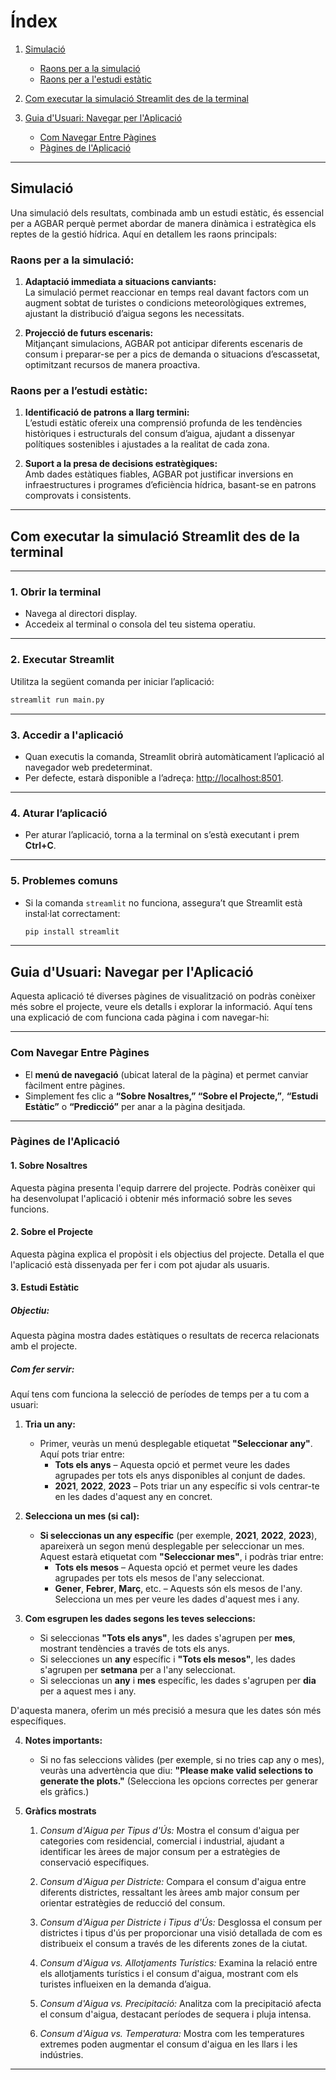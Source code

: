 # Índex

1. [Simulació](#simulació)
   - [Raons per a la simulació](#raons-per-a-la-simulació)
   - [Raons per a l'estudi estàtic](#raons-per-a-lestudi-estàtic)
   
2. [Com executar la simulació Streamlit des de la terminal](#com-executar-la-simulació-streamlit-des-de-la-terminal)

3. [Guia d'Usuari: Navegar per l'Aplicació](#guia-dusuari-navegar-per-laplicació)
   - [Com Navegar Entre Pàgines](#com-navegar-entre-pàgines)
   - [Pàgines de l'Aplicació](#pàgines-de-laplicació)

---

## Simulació

Una simulació dels resultats, combinada amb un estudi estàtic, és essencial per a AGBAR perquè permet abordar de manera dinàmica i estratègica els reptes de la gestió hídrica. Aquí en detallem les raons principals:

### **Raons per a la simulació:**  
1. **Adaptació immediata a situacions canviants:**  
   La simulació permet reaccionar en temps real davant factors com un augment sobtat de turistes o condicions meteorològiques extremes, ajustant la distribució d’aigua segons les necessitats.  

2. **Projecció de futurs escenaris:**  
   Mitjançant simulacions, AGBAR pot anticipar diferents escenaris de consum i preparar-se per a pics de demanda o situacions d’escassetat, optimitzant recursos de manera proactiva.  

### **Raons per a l’estudi estàtic:**  
1. **Identificació de patrons a llarg termini:**  
   L’estudi estàtic ofereix una comprensió profunda de les tendències històriques i estructurals del consum d’aigua, ajudant a dissenyar polítiques sostenibles i ajustades a la realitat de cada zona.  

2. **Suport a la presa de decisions estratègiques:**  
   Amb dades estàtiques fiables, AGBAR pot justificar inversions en infraestructures i programes d’eficiència hídrica, basant-se en patrons comprovats i consistents.  

---

## Com executar la simulació Streamlit des de la terminal

---

### 1. **Obrir la terminal**
- Navega al directori display.
- Accedeix al terminal o consola del teu sistema operatiu.

---

### 2. **Executar Streamlit**
Utilitza la següent comanda per iniciar l’aplicació:

```bash
streamlit run main.py
```

---

### 3. **Accedir a l'aplicació**
- Quan executis la comanda, Streamlit obrirà automàticament l’aplicació al navegador web predeterminat.
- Per defecte, estarà disponible a l’adreça: [http://localhost:8501](http://localhost:8501).

---

### 4. **Aturar l’aplicació**
- Per aturar l’aplicació, torna a la terminal on s’està executant i prem **Ctrl+C**.

---

### 5. **Problemes comuns**

- Si la comanda `streamlit` no funciona, assegura’t que Streamlit està instal·lat correctament:
  ```bash
  pip install streamlit
  ```

---

## **Guia d'Usuari: Navegar per l'Aplicació**

Aquesta aplicació té diverses pàgines de visualització on podràs conèixer més sobre el projecte, veure els detalls i explorar la informació. Aquí tens una explicació de com funciona cada pàgina i com navegar-hi:

---

### **Com Navegar Entre Pàgines**

- El **menú de navegació** (ubicat lateral de la pàgina) et permet canviar fàcilment entre pàgines.
- Simplement fes clic a **“Sobre Nosaltres,” “Sobre el Projecte,”**, **“Estudi Estàtic”** o **“Predicció”** per anar a la pàgina desitjada.

---

### **Pàgines de l'Aplicació**

#### **1. Sobre Nosaltres**

Aquesta pàgina presenta l'equip darrere del projecte. Podràs conèixer qui ha desenvolupat l'aplicació i obtenir més informació sobre les seves funcions.

#### **2. Sobre el Projecte**

Aquesta pàgina explica el propòsit i els objectius del projecte. Detalla el que l'aplicació està dissenyada per fer i com pot ajudar als usuaris.

#### **3. Estudi Estàtic**

##### **Objectiu:**
Aquesta pàgina mostra dades estàtiques o resultats de recerca relacionats amb el projecte.

##### **Com fer servir:**
Aquí tens com funciona la selecció de períodes de temps per a tu com a usuari:

1. **Tria un any:**
   - Primer, veuràs un menú desplegable etiquetat **"Seleccionar any"**. Aquí pots triar entre:
     - **Tots els anys** – Aquesta opció et permet veure les dades agrupades per tots els anys disponibles al conjunt de dades.
     - **2021**, **2022**, **2023** – Pots triar un any específic si vols centrar-te en les dades d'aquest any en concret.

2. **Selecciona un mes (si cal):**
   - **Si seleccionas un any específic** (per exemple, **2021**, **2022**, **2023**), apareixerà un segon menú desplegable per seleccionar un mes. Aquest estarà etiquetat com **"Seleccionar mes"**, i podràs triar entre:
     - **Tots els mesos** – Aquesta opció et permet veure les dades agrupades per tots els mesos de l'any seleccionat.
     - **Gener**, **Febrer**, **Març**, etc. – Aquests són els mesos de l'any. Selecciona un mes per veure les dades d'aquest mes i any.

3. **Com esgrupen les dades segons les teves seleccions:**
   - Si seleccionas **"Tots els anys"**, les dades s'agrupen per **mes**, mostrant tendències a través de tots els anys.
   - Si selecciones un **any** específic i **"Tots els mesos"**, les dades s'agrupen per **setmana** per a l'any seleccionat.
   - Si seleccionas un **any** i **mes** específic, les dades s'agrupen per **dia** per a aquest mes i any.

  D'aquesta manera, oferim un més precisió a mesura que les dates són més específiques.

4. **Notes importants:**
   - Si no fas seleccions vàlides (per exemple, si no tries cap any o mes), veuràs una advertència que diu: **"Please make valid selections to generate the plots."** (Selecciona les opcions correctes per generar els gràfics.)

5. **Gràfics mostrats**
   
   1. *Consum d'Aigua per Tipus d'Ús:* Mostra el consum d'aigua per categories com residencial, comercial i industrial, ajudant a identificar les àrees de major consum per a estratègies de conservació específiques.
       
   2. *Consum d'Aigua per Districte:* Compara el consum d'aigua entre diferents districtes, ressaltant les àrees amb major consum per orientar estratègies de reducció del consum.
       
   3. *Consum d'Aigua per Districte i Tipus d'Ús:* Desglossa el consum per districtes i tipus d'ús per proporcionar una visió detallada de com es distribueix el consum a través de les diferents zones de la ciutat.
       
   4. *Consum d'Aigua vs. Allotjaments Turístics:* Examina la relació entre els allotjaments turístics i el consum d'aigua, mostrant com els turistes influeixen en la demanda d’aigua.
       
   5. *Consum d'Aigua vs. Precipitació:* Analitza com la precipitació afecta el consum d'aigua, destacant períodes de sequera i pluja intensa.
   
   6. *Consum d'Aigua vs. Temperatura:* Mostra com les temperatures extremes poden augmentar el consum d'aigua en les llars i les indústries.

---
